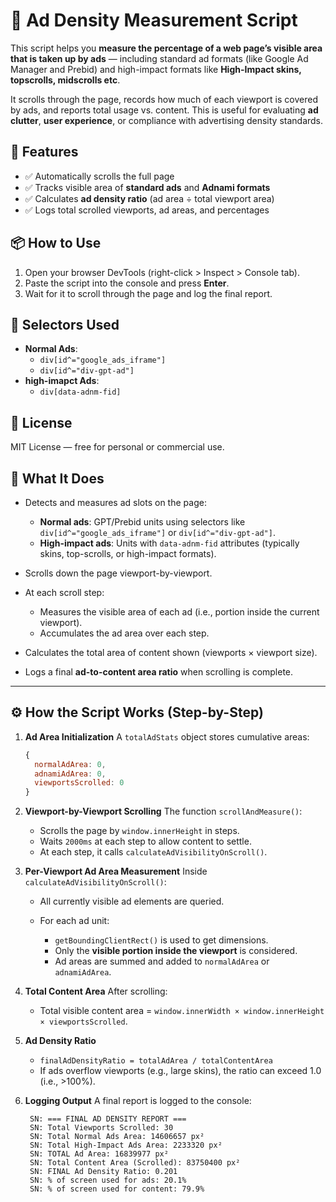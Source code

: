 # 🧪 Ad Density Measurement Script

This script helps you **measure the percentage of a web page’s visible area that is taken up by ads** — including standard ad formats (like Google Ad Manager and Prebid) and high-impact formats like **High-Impact skins, topscrolls, midscrolls etc**.

It scrolls through the page, records how much of each viewport is covered by ads, and reports total usage vs. content. This is useful for evaluating **ad clutter**, **user experience**, or compliance with advertising density standards.

## 🚀 Features

- ✅ Automatically scrolls the full page
- ✅ Tracks visible area of **standard ads** and **Adnami formats**
- ✅ Calculates **ad density ratio** (ad area ÷ total viewport area)
- ✅ Logs total scrolled viewports, ad areas, and percentages

## 📦 How to Use

1. Open your browser DevTools (right-click > Inspect > Console tab).
2. Paste the script into the console and press **Enter**.
3. Wait for it to scroll through the page and log the final report.


## 📎 Selectors Used

- **Normal Ads**:
  - `div[id^="google_ads_iframe"]`
  - `div[id^="div-gpt-ad"]`
- **high-imapct Ads**:
  - `div[data-adnm-fid]`

## 📖 License

MIT License — free for personal or commercial use.


## 📌 What It Does

* Detects and measures ad slots on the page:

  * **Normal ads**: GPT/Prebid units using selectors like `div[id^="google_ads_iframe"]` or `div[id^="div-gpt-ad"]`.
  * **High-impact ads**: Units with `data-adnm-fid` attributes (typically skins, top-scrolls, or high-impact formats).
* Scrolls down the page viewport-by-viewport.
* At each scroll step:

  * Measures the visible area of each ad (i.e., portion inside the current viewport).
  * Accumulates the ad area over each step.
* Calculates the total area of content shown (viewports × viewport size).
* Logs a final **ad-to-content area ratio** when scrolling is complete.

---

## ⚙️ How the Script Works (Step-by-Step)

1. **Ad Area Initialization**
   A `totalAdStats` object stores cumulative areas:

   ```js
   {
     normalAdArea: 0,
     adnamiAdArea: 0,
     viewportsScrolled: 0
   }
   ```

2. **Viewport-by-Viewport Scrolling**
   The function `scrollAndMeasure()`:

   * Scrolls the page by `window.innerHeight` in steps.
   * Waits `2000ms` at each step to allow content to settle.
   * At each step, it calls `calculateAdVisibilityOnScroll()`.

3. **Per-Viewport Ad Area Measurement**
   Inside `calculateAdVisibilityOnScroll()`:

   * All currently visible ad elements are queried.
   * For each ad unit:

     * `getBoundingClientRect()` is used to get dimensions.
     * Only the **visible portion inside the viewport** is considered.
     * Ad areas are summed and added to `normalAdArea` or `adnamiAdArea`.

4. **Total Content Area**
   After scrolling:

   * Total visible content area = `window.innerWidth × window.innerHeight × viewportsScrolled`.

5. **Ad Density Ratio**

   * `finalAdDensityRatio = totalAdArea / totalContentArea`
   * If ads overflow viewports (e.g., large skins), the ratio can exceed 1.0 (i.e., >100%).

6. **Logging Output**
   A final report is logged to the console:

   ```plaintext
    SN: === FINAL AD DENSITY REPORT ===
    SN: Total Viewports Scrolled: 30
    SN: Total Normal Ads Area: 14606657 px²
    SN: Total High-Impact Ads Area: 2233320 px²
    SN: TOTAL Ad Area: 16839977 px²
    SN: Total Content Area (Scrolled): 83750400 px²
    SN: FINAL Ad Density Ratio: 0.201
    SN: % of screen used for ads: 20.1%
    SN: % of screen used for content: 79.9%
   ```
